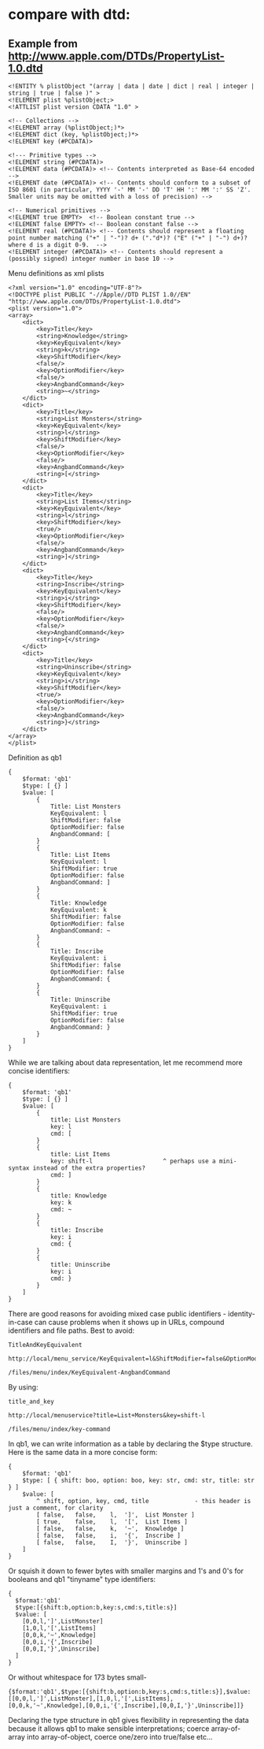 # compare with dtd:

## Example from http://www.apple.com/DTDs/PropertyList-1.0.dtd 

    <!ENTITY % plistObject "(array | data | date | dict | real | integer | string | true | false )" >
    <!ELEMENT plist %plistObject;>
    <!ATTLIST plist version CDATA "1.0" >
    
    <!-- Collections -->
    <!ELEMENT array (%plistObject;)*>
    <!ELEMENT dict (key, %plistObject;)*>
    <!ELEMENT key (#PCDATA)>
    
    <!--- Primitive types -->
    <!ELEMENT string (#PCDATA)>
    <!ELEMENT data (#PCDATA)> <!-- Contents interpreted as Base-64 encoded -->
    <!ELEMENT date (#PCDATA)> <!-- Contents should conform to a subset of ISO 8601 (in particular, YYYY '-' MM '-' DD 'T' HH ':' MM ':' SS 'Z'.  Smaller units may be omitted with a loss of precision) -->
    
    <!-- Numerical primitives -->
    <!ELEMENT true EMPTY>  <!-- Boolean constant true -->
    <!ELEMENT false EMPTY> <!-- Boolean constant false -->
    <!ELEMENT real (#PCDATA)> <!-- Contents should represent a floating point number matching ("+" | "-")? d+ ("."d*)? ("E" ("+" | "-") d+)? where d is a digit 0-9.  -->
    <!ELEMENT integer (#PCDATA)> <!-- Contents should represent a (possibly signed) integer number in base 10 -->
    
Menu definitions as xml plists

    <?xml version="1.0" encoding="UTF-8"?>
    <!DOCTYPE plist PUBLIC "-//Apple//DTD PLIST 1.0//EN" "http://www.apple.com/DTDs/PropertyList-1.0.dtd">
    <plist version="1.0">
    <array>
    	<dict>
    		<key>Title</key>
    		<string>Knowledge</string>
    		<key>KeyEquivalent</key>
    		<string>k</string>
    		<key>ShiftModifier</key>
    		<false/>
    		<key>OptionModifier</key>
    		<false/>
    		<key>AngbandCommand</key>
    		<string>~</string>
    	</dict>
    	<dict>
    		<key>Title</key>
    		<string>List Monsters</string>
    		<key>KeyEquivalent</key>
    		<string>l</string>
    		<key>ShiftModifier</key>
    		<false/>
    		<key>OptionModifier</key>
    		<false/>
    		<key>AngbandCommand</key>
    		<string>[</string>
    	</dict>
    	<dict>
    		<key>Title</key>
    		<string>List Items</string>
    		<key>KeyEquivalent</key>
    		<string>l</string>
    		<key>ShiftModifier</key>
    		<true/>
    		<key>OptionModifier</key>
    		<false/>
    		<key>AngbandCommand</key>
    		<string>]</string>
    	</dict>
    	<dict>
    		<key>Title</key>
    		<string>Inscribe</string>
    		<key>KeyEquivalent</key>
    		<string>i</string>
    		<key>ShiftModifier</key>
    		<false/>
    		<key>OptionModifier</key>
    		<false/>
    		<key>AngbandCommand</key>
    		<string>{</string>
    	</dict>
    	<dict>
    		<key>Title</key>
    		<string>Uninscribe</string>
    		<key>KeyEquivalent</key>
    		<string>i</string>
    		<key>ShiftModifier</key>
    		<true/>
    		<key>OptionModifier</key>
    		<false/>
    		<key>AngbandCommand</key>
    		<string>}</string>
    	</dict>
    </array>
    </plist>

Definition as qb1

    {
        $format: 'qb1'
        $type: [ {} ]
        $value: [
            {
                Title: List Monsters
                KeyEquivalent: l
                ShiftModifier: false
                OptionModifier: false
                AngbandCommand: [
            }
            {
                Title: List Items
                KeyEquivalent: l
                ShiftModifier: true
                OptionModifier: false
                AngbandCommand: ]
            }
            {
                Title: Knowledge
                KeyEquivalent: k
                ShiftModifier: false
                OptionModifier: false
                AngbandCommand: ~
            }
            {
                Title: Inscribe
                KeyEquivalent: i
                ShiftModifier: false
                OptionModifier: false
                AngbandCommand: {
            }
            {
                Title: Uninscribe
                KeyEquivalent: i
                ShiftModifier: true
                OptionModifier: false
                AngbandCommand: }
            }
        ]
    }            

While we are talking about data representation, let me recommend more concise identifiers:

    {
        $format: 'qb1'
        $type: [ {} ]
        $value: [
            {
                title: List Monsters
                key: l
                cmd: [
            }
            {
                title: List Items
                key: shift-l                    ^ perhaps use a mini-syntax instead of the extra properties?
                cmd: ]
            }
            {
                title: Knowledge
                key: k
                cmd: ~
            }
            {
                title: Inscribe
                key: i
                cmd: {
            }
            {
                title: Uninscribe
                key: i
                cmd: }
            }
        ]
    }
         
There are good reasons for avoiding mixed case public identifiers - identity-in-case can cause problems
when it shows up in URLs, compound identifiers and file paths.  Best to avoid:
    
    TitleAndKeyEquivalent
    
    http://local/menu_service/KeyEquivalent=l&ShiftModifier=false&OptionModifer=false 
    
    /files/menu/index/KeyEquivalent-AngbandCommand

By using:

    title_and_key
    
    http://local/menuservice?title=List+Monsters&key=shift-l

    /files/menu/index/key-command

    
In qb1, we can write information as a table by declaring the $type structure.  Here is the same data
in a more concise form:

    {
        $format: 'qb1'
        $type: [ { shift: boo, option: boo, key: str, cmd: str, title: str } ]
        $value: [
            ^ shift, option, key, cmd, title             - this header is just a comment, for clarity
            [ false,   false,    l,  ']',  List Monster ]  
            [ true,    false,    l,  '[',  List Items ]    
            [ false,   false,    k,  '~',  Knowledge ]     
            [ false,   false,    i,  '{',  Inscribe ]      
            [ false,   false,    I,  '}',  Uninscribe ]    
        ]
    }     
    
Or squish it down to fewer bytes with smaller margins and 1's and 0's for booleans and qb1 "tinyname" type identifiers:

    {
      $format:'qb1'
      $type:[{shift:b,option:b,key:s,cmd:s,title:s}]
      $value: [
        [0,0,l,']',ListMonster]  
        [1,0,l,'[',ListItems]    
        [0,0,k,'~',Knowledge]     
        [0,0,i,'{',Inscribe]      
        [0,0,I,'}',Uninscribe]    
      ]
    }
    
Or without whitespace for 173 bytes small-

    {$format:'qb1',$type:[{shift:b,option:b,key:s,cmd:s,title:s}],$value:[[0,0,l,']',ListMonster],[1,0,l,'[',ListItems],
    [0,0,k,'~',Knowledge],[0,0,i,'{',Inscribe],[0,0,I,'}',Uninscribe]]}

 Declaring the type structure in qb1 gives flexibility in representing the data because it allows
 qb1 to make sensible interpretations; coerce array-of-array into array-of-object, coerce one/zero into
 true/false etc...
